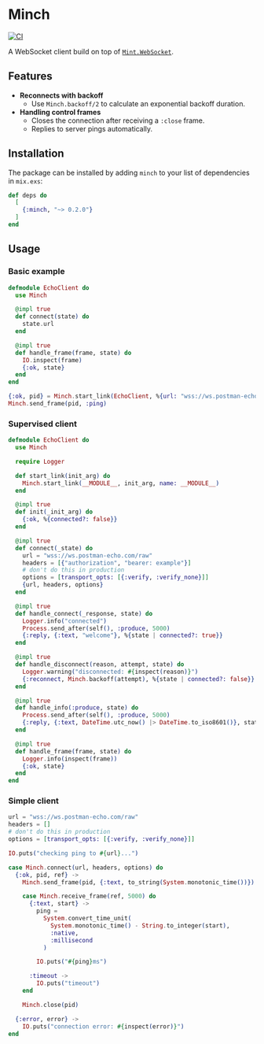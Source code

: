 # Minch

[![CI](https://github.com/nmbrone/minch/actions/workflows/ci.yml/badge.svg)](https://github.com/nmbrone/minch/actions/workflows/ci.yml)

<!-- @moduledoc -->

A WebSocket client build on top of [`Mint.WebSocket`](https://github.com/elixir-mint/mint_web_socket).

## Features

- **Reconnects with backoff**
  - Use `Minch.backoff/2` to calculate an exponential backoff duration.
- **Handling control frames**
  - Closes the connection after receiving a `:close` frame.
  - Replies to server pings automatically.

## Installation

The package can be installed by adding `minch` to your list of dependencies in `mix.exs`:

<!-- x-release-please-start-version -->

```elixir
def deps do
  [
    {:minch, "~> 0.2.0"}
  ]
end
```

<!-- x-release-please-end -->

## Usage

### Basic example

```elixir
defmodule EchoClient do
  use Minch

  @impl true
  def connect(state) do
    state.url
  end

  @impl true
  def handle_frame(frame, state) do
    IO.inspect(frame)
    {:ok, state}
  end
end

{:ok, pid} = Minch.start_link(EchoClient, %{url: "wss://ws.postman-echo.com/raw"})
Minch.send_frame(pid, :ping)
```

### Supervised client

```elixir
defmodule EchoClient do
  use Minch

  require Logger

  def start_link(init_arg) do
    Minch.start_link(__MODULE__, init_arg, name: __MODULE__)
  end

  @impl true
  def init(_init_arg) do
    {:ok, %{connected?: false}}
  end

  @impl true
  def connect(_state) do
    url = "wss://ws.postman-echo.com/raw"
    headers = [{"authorization", "bearer: example"}]
    # don't do this in production
    options = [transport_opts: [{:verify, :verify_none}]]
    {url, headers, options}
  end

  @impl true
  def handle_connect(_response, state) do
    Logger.info("connected")
    Process.send_after(self(), :produce, 5000)
    {:reply, {:text, "welcome"}, %{state | connected?: true}}
  end

  @impl true
  def handle_disconnect(reason, attempt, state) do
    Logger.warning("disconnected: #{inspect(reason)}")
    {:reconnect, Minch.backoff(attempt), %{state | connected?: false}}
  end

  @impl true
  def handle_info(:produce, state) do
    Process.send_after(self(), :produce, 5000)
    {:reply, {:text, DateTime.utc_now() |> DateTime.to_iso8601()}, state}
  end

  @impl true
  def handle_frame(frame, state) do
    Logger.info(inspect(frame))
    {:ok, state}
  end
end
```

### Simple client

```elixir
url = "wss://ws.postman-echo.com/raw"
headers = []
# don't do this in production
options = [transport_opts: [{:verify, :verify_none}]]

IO.puts("checking ping to #{url}...")

case Minch.connect(url, headers, options) do
  {:ok, pid, ref} ->
    Minch.send_frame(pid, {:text, to_string(System.monotonic_time())})

    case Minch.receive_frame(ref, 5000) do
      {:text, start} ->
        ping =
          System.convert_time_unit(
            System.monotonic_time() - String.to_integer(start),
            :native,
            :millisecond
          )

        IO.puts("#{ping}ms")

      :timeout ->
        IO.puts("timeout")
    end

    Minch.close(pid)

  {:error, error} ->
    IO.puts("connection error: #{inspect(error)}")
end
```
